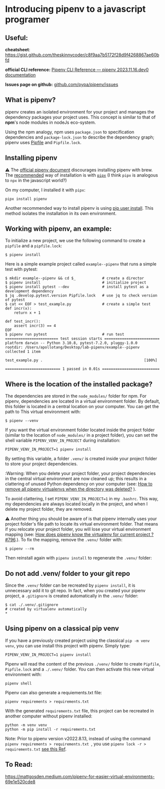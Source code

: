 # Introducing pipenv to a javascript programer


## Useful:

**cheatsheet**: https://gist.github.com/theskinnycoder/c8f9aa7b5172f28d9f4268867ae60bfd

**official CLI reference:**  [Pipenv CLI Reference — pipenv 2023.11.16.dev0 documentation](https://pipenv.pypa.io/en/latest/cli.html#pipenv) 

**Issues page on github:** [github.com/pypa/pipenv/issues](https://github.com/pypa/pipenv/issues)


## What is pipenv?


pipenv creates an isolated environment for your project and manages the dependency packages your project uses. This concept is similar to that of **npm**'s node modules in nodeJs eco-system. 

Using the npm analogy, npm uses `package.json` to specification dependencies and `package-lock.json` to describe the dependency graph; pipenv uses [Pipfile](https://github.com/pypa/pipfile) and `Pipfile.lock`.

 
## Installing pipenv

:warning: The [official pipenv document](https://pipenv.pypa.io/en/latest/#install-pipenv-today) discourages installing pipenv with brew. The [recommended](https://pipenv.pypa.io/en/latest/install/#isolated-installation-of-pipenv-with-pipx) way of installation is with  [`pipx`](https://github.com/pypa/pipx) (I think `pipx` is analogous to `npx` in the javascript world?)

On my computer, I installed it with `pipx`:

```
pipx install pipenv 
```

Another recommended way to install pipenv is using [pip user install](https://pip.pypa.io/en/stable/user_guide/#user-installs).  This method isolates the installation in its own environment. 


## Working with pipenv, an example:

To initialize a new project, we use the following command to create a `pipfile` and a `pipfile.lock`: 

```
$ pipenv install
```

Here is a simple example project called `example--pipenv` that runs a simple test with pytest:

```
$ mkdir example--pipenv && cd $_            # create a director
$ pipenv install                            # initialize project
$ pipenv install pytest --dev               # install pytest as a development dependency 
$ jq .develop.pytest.version Pipfile.lock   # use jq to check version of pytest
$ cat << EOF > test_example.py              # create a simple test
def incr(x):
    return x + 1

def test_incr():
    assert incr(3) == 4
EOF
$ pipenv run pytest                         # run test
======================== test session starts =========================
platform darwin -- Python 3.10.8, pytest-7.2.0, pluggy-1.0.0
rootdir: /Users/apollotang/Desktop/lab-pipenv/example--pipenv
collected 1 item

test_example.py .                                              [100%]

========================= 1 passed in 0.01s ==========================    
```


## Where is the location of the installed package?

The dependencies are stored in the `node_modules/` folder for npm.  For pipenv, dependencies are  located in a virtual environment folder.  By default, this folder is located in a central location on your computer.  You can get the path to This virtual environment with: 

```
$ pipenv --venv
```

If you want the virtual environment folder located inside the project folder (similar to the location of `node_modules/` in a project folder), you can set the shell variable `PIPENV_VENV_IN_PROJECT` during installation:

```
PIPENV_VENV_IN_PROJECT=1 pipenv install
```
By setting this variable, a folder `.venv/` is created inside your project folder to store your project dependencies.

:Warning: When you delete your project folder, your project dependencies in the central virtual environment are now cleaned up; this results in a clattering of unused Python dependency on your computer (see: 
[How to remove all pipenv virtualenvs when the directory was deleted?](https://stackoverflow.com/questions/65126606/how-to-remove-all-pipenv-virtualenvs-when-the-directory-was-deleted)
). 

To avoid clattering, I set `PIPENV_VENV_IN_PROJECT=1` in my `.bashrc`.  This way, my dependencies are always located locally in the project, and when I delete my project folder, they are removed. 

:warning: Another thing you should be aware of is that pipenv internally uses your project folder's file path to locate its virtual environment folder. That means if you relocate your project folder, you will lose your virtual environment mapping (see: [How does pipenv know the virtualenv for current project ? #796](https://github.com/pypa/pipenv/issues/796).). To fix the mapping, remove the `.venv/` folder with:  

```
$ pipenv --rm
```

Then reinstall again with `pipenv install` to regenerate the `.venv/` folder:


## Do not add  .venv/ folder to your git repo

Since the `.venv/` folder can be recreated by `pipenv install`, it is unnecessary add it to git repo. In fact, when you created your pipenv project, a `.gitignore` is created automatically in the `.venv/` folder: 

```
$ cat ./.venv/.gitignore
# created by virtualenv automatically
*
```


## Using pipenv on a classical pip venv

If you have a previously created project using the classical `pip -m venv venv`,  you can use install this project with pipenv. Simply type: 

```
PIPENV_VENV_IN_PROJECT=1 pipenv install
```

Pipenv will read the content of the previous `./venv/` folder to create `Pipfile`, `Pipfile.lock` and a `./.venv/` folder. You can then activate this new virtual environment with:

```
pipenv shell
```

Pipenv can also generate a requiements.txt file: 

```
pipenv requirements > requirements.txt  
```

With the generated `requirements.txt` file, this project can be recreated in another computer without pipenv installed: 

```
python -m venv venv
python -m pip install -r requirements.txt
```

Note: Prior to pipenv version v2022.8.13, instead of using the command `pipenv requirements > requirements.txt `, you use `pipenv lock -r > requirements.txt` [see this Ref](https://stackoverflow.com/a/73352657).


## To Read:

https://mattgosden.medium.com/pipenv-for-easier-virtual-environments-69e1e520cde8







